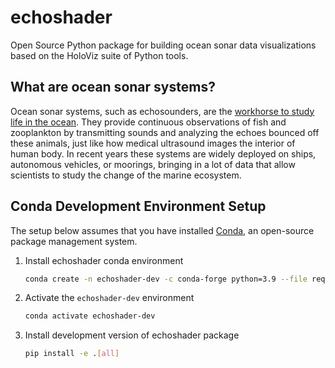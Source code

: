# echoshader

Open Source Python package for building ocean sonar data visualizations based on the HoloViz suite of Python tools.

## What are ocean sonar systems?

Ocean sonar systems, such as echosounders, are the [workhorse to study life in the ocean](https://storymaps.arcgis.com/stories/e245977def474bdba60952f30576908f). They provide continuous observations of fish and zooplankton by transmitting sounds and analyzing the echoes bounced off these animals, just like how medical ultrasound images the interior of human body. In recent years these systems are widely deployed on ships, autonomous vehicles, or moorings, bringing in a lot of data that allow scientists to study the change of the marine ecosystem.

## Conda Development Environment Setup

The setup below assumes that you have installed [Conda](https://docs.conda.io/projects/conda/en/latest/), an open-source package management system.

1. Install echoshader conda environment

    ```bash
    conda create -n echoshader-dev -c conda-forge python=3.9 --file requirements.txt
    ```

2. Activate the `echoshader-dev` environment

    ```bash
    conda activate echoshader-dev
    ```

3. Install development version of echoshader package

    ```bash
    pip install -e .[all]
    ```
